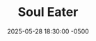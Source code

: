 ---
title: Soul Eater
date: 2025-05-28 18:30:00 -0500
layout: post
description: "Death City is home to the Death Weapon Meister Academy, established by Shinigami—the grim reaper himself. Created to maintain peace, the academy trains Meisters and Demon Weapons—people who take on the form of a weapon—to defend humanity against evil. The ultimate goal of a Meister is to create a Death Scythe worthy of being wielded by Shinigami. To do this, their weapon partner must consume the souls of 99 wicked humans and one witch. Maka Albarn and her partner Soul Eater Soul Evans are two students who hope to make a Death Scythe. They are joined by the boisterous Black☆Star and his partner Tsubaki Nakatsukasa, as well as the perfectionist Death the Kid—simply known as Kid—and his partners, the twins Patricia Patty and Elizabeth Liz Thompson. These ambitious students all work towards becoming the ultimate Meister and Demon Weapon team, through misadventures, missions, and many class trials.

However, many mysteries surround them, and as new enemies are discovered and secrets are revealed, Maka, Soul, and their friends must fight to protect the academy, Death City, and the world itself from enemies far worse than humans."
format: Digital
publisher: Shounen Gangan
mangaka: Atsushi Ookubo
release_year: 2003
chapters: 117
genre: Action
status: Planning To Read
tags: [ Action, Comedy, Shonen ]
toc: true
image: /assets/images/backlog/books/manga/soul-eater.webp
permalink: /media/books/manga/soul-eater/
order: false
license: The images used in this page are owned by their respective copyright owners. All rights reserved. 
---